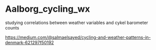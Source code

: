 # Aalborg_cycling_wx
studying correlations between weather variables and cykel barometer counts

https://medium.com/@salmaelsayed/cycling-and-weather-patterns-in-denmark-621297f50192
